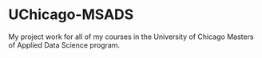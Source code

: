 # UChicago-MSADS
My project work for all of my courses in the University of Chicago Masters of Applied Data Science program. 
